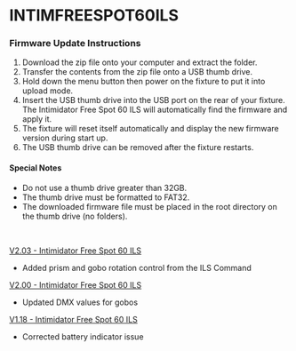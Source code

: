 # INTIMFREESPOT60ILS

### Firmware Update Instructions
1. Download the zip file onto your computer and extract the folder.
2. Transfer the contents from the zip file onto a USB thumb drive.
3. Hold down the menu button then power on the fixture to put it into upload mode.
4. Insert the USB thumb drive into the USB port on the rear of your fixture. The Intimidator Free Spot 60 ILS will automatically find the firmware and apply it.
5. The fixture will reset itself automatically and display the new firmware version during start up.
6. The USB thumb drive can be removed after the fixture restarts.

#### Special Notes
* Do not use a thumb drive greater than 32GB.
* The thumb drive must be formatted to FAT32.
* The downloaded firmware file must be placed in the root directory on the thumb drive (no folders).

&nbsp;  

[V2.03 - Intimidator Free Spot 60 ILS](https://github.com/Chauvet-DJ/INTIMFREESPOT60ILS/blob/15e0e2a035c5ec33c98843dbd00bed11ca66a3bd/firmware/V2.03_04-08-24.zip)
- Added prism and gobo rotation control from the ILS Command

[V2.00 - Intimidator Free Spot 60 ILS](https://github.com/Chauvet-DJ/INTIMFREESPOT60ILS/blob/15e0e2a035c5ec33c98843dbd00bed11ca66a3bd/firmware/V2.00_10-12-23.zip)
- Updated DMX values for gobos

[V1.18 - Intimidator Free Spot 60 ILS](https://github.com/Chauvet-DJ/INTIMFREESPOT60ILS/blob/15e0e2a035c5ec33c98843dbd00bed11ca66a3bd/firmware/V1.18_08-04-23.zip)
- Corrected battery indicator issue
